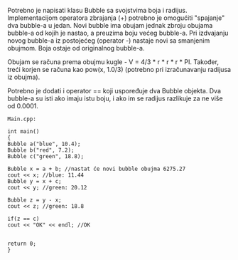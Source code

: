 Potrebno je napisati klasu Bubble sa svojstvima boja i radijus.
Implementacijom operatora zbrajanja (+) potrebno je omogućiti "spajanje" dva bubble-a u jedan.
Novi bubble ima obujam jednak zbroju obujama bubble-a od kojih je nastao, a preuzima boju većeg bubble-a.
Pri izdvajanju novog bubble-a iz postojećeg (operator -) nastaje novi sa smanjenim obujmom. Boja ostaje od originalnog bubble-a.

Obujam se računa prema obujmu kugle - V = 4/3 * r * r * r * PI. Također, treći korjen se računa kao pow(x, 1.0/3) (potrebno pri izračunavanju radijusa iz obujma).

Potrebno je dodati i operator == koji uspoređuje dva Bubble objekta. Dva bubble-a su isti ako imaju istu boju, i ako im se radijus razlikuje za ne više od 0.0001.
```
Main.cpp:

int main()
{
Bubble a("blue", 10.4);
Bubble b("red", 7.2);
Bubble c("green", 18.8);

Bubble x = a + b; //nastat će novi bubble obujma 6275.27
cout << x; //blue: 11.44
Bubble y = x + c;
cout << y; //green: 20.12

Bubble z = y - x;
cout << z; //green: 18.8

if(z == c)
cout << "OK" << endl; //OK


return 0;
}
